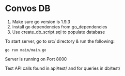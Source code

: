 # Convos DB

1. Make sure go version is 1.9.3
2. Install go dependencies from go_dependencies
3. Use create_db_script.sql to populate database


To start server, go to src/ directory & run the following:

```
go run main/main.go
```

Server is running on Port 8000


Test API calls found in api/test/ and for queries in db/test/
